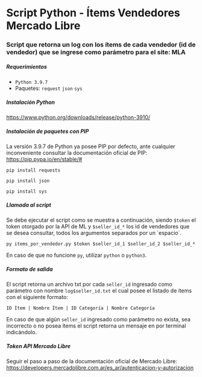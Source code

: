 # Script Python - Ítems Vendedores Mercado Libre
### Script que retorna un log con los ítems de cada vendedor (id de vendedor) que se ingrese como parámetro para el site: MLA

##### Requerimientos
- `Python 3.9.7`
- Paquetes: `request` `json` `sys`

##### Instalación Python
https://www.python.org/downloads/release/python-3910/

##### Instalación de paquetes con PIP
La versión 3.9.7 de Python ya posee PIP por defecto, ante cualquier inconveniente consultar la documentación oficial de PIP: https://pip.pypa.io/en/stable/#

```
pip install requests
```

```
pip install json
```

```
pip install sys
```

##### Llamada al script
Se debe ejecutar el script como se muestra a continuación, siendo `$token` el token otorgado por la API de ML y `$seller_id_*` los id de vendedores que se desea consultar, todos los argumentos separados por un ´espacio´.

```
py items_por_vendedor.py $token $seller_id_1 $seller_id_2 $seller_id_*
```

En caso de que no funcione `py`, utilizar `python` o `python3`. 

##### Formato de salida
El script retorna un archivo txt por cada `seller_id` ingresado como parámetro con nombre `log$seller_id.txt` el cual posee el listado de ítems con el siguiente formato:

```
ID Ítem | Nombre Ítem | ID Categoría | Nombre Categoría
```
En caso de que algún `seller_id` ingresado como parámetro no exista, sea incorrecto o no posea ítems el script retorna un mensaje en por terminal indicándolo.
##### Token API Mercado Libre
Seguir el paso a paso de la documentación oficial de Mercado Libre: https://developers.mercadolibre.com.ar/es_ar/autenticacion-y-autorizacion
